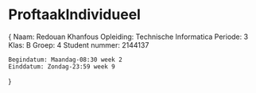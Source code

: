 # ProftaakIndividueel
{
    Naam: Redouan Khanfous
    Opleiding: Technische Informatica
    Periode: 3
    Klas: B
    Groep: 4
    Student nummer: 2144137

    Begindatum: Maandag-08:30 week 2
    Einddatum: Zondag-23:59 week 9
}